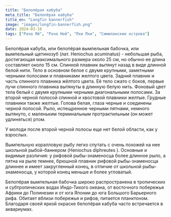 ```yaml
---
title: "Белопёрая кабуба"
meta_title: "Белопёрая кабуба"
title_en: "Longfin bannerfish"
image: "images/longfin-bannerfish.png"
date: 2024-03-16
tags: ["Рача Яй", "Рача Ной", "Пхи Пхи", "Симиланские острова"]
---
```

Белопёрая кабуба, или белопёрая вымпельная бабочка, или вымпельный щетинозуб (лат. Heniochus acuminatus) - небольшая рыба, достигающая максимального размера около 25 см, но обычно ее длина составляет около 15 см. Спинной плавник вытянут назад в виде длинной белой нити. Тело в основном белое с двумя крупными, заметными черными полосами и плавниками желтого цвета. Задний плавник и часть спинного плавника жёлтого цвета. Её тело сжато с боков, первые лучи спинного плавника вытянуты в длинную белую нить. Фоновый цвет тела белый с двумя крупными черными диагональными полосами. За второй черной полосой спинной и хвостовой плавники желтые. Грудные плавники также желтые. Голова белая, глаза черные и соединены черной полосой. Рыло, испещренное черными пятнами, немного вытянуто, с маленьким терминальным протрактильным (он может удлиняться) ртом.

У молоди после второй черной полосы еще нет белой области, как у взрослых.

Вымпельную коралловую рыбу легко спутать с очень похожей на нее школьной рыбой-баннером (Heniochus diphreutes ). Основные и видимые различия: у рифовой рыбы-знаменосца более длинное рыло, а пятна на рыле темнее, брюшной плавник рифовой рыбы-знаменосца длиннее и имеет закругленный конец, в отличие от школьной рыбы-знаменосца, у которой конец меньше и более угловатый.

Белопёрая вымпельная бабочка широко распространена в тропических и субтропических водах Индо-Тихого океана, от восточного побережья Африки до Полинезии и от юга Японии до юга Большого Барьерного рифа. Обитает вблизи побережья и рифов, питается планктоном. Благодаря своей яркой окраске белопёрая кабуба часто встречается в аквариумах.

